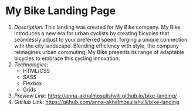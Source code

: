 # My Bike Landing Page
1. _Description:_
   This landing was created for My Bike company. My Bike introduces a new era for urban cyclists by creating bicycles that seamlessly adjust to your preferred speed, forging a unique connection with the city landscape. Blending efficiency with style, the company reimagines urban commuting. My Bike presents its range of adaptable bicycles to embrace this cycling innovation.
2. _Technologies:_
   - HTML/CSS
   - SASS
   - Flexbox
   - Grids
3. _Preview Link:_ https://anna-akhalmosulishvili.github.io/bike-landing/
4. _GitHub Link:_ https://github.com/anna-akhalmosulishvili/bike-landing
